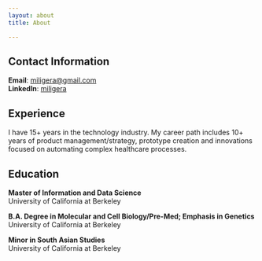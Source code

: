 ```yaml
---
layout: about
title: About

---
```


## Contact Information


**Email**: miligera@gmail.com  
**LinkedIn**: [miligera](https://www.linkedin.com/in/miligera/)


 
 




 


 


## Experience
I have 15+ years in the technology industry. My career path includes 10+ years of product management/strategy,
prototype creation and innovations focused on automating complex healthcare processes.

## Education
**Master of Information and Data Science**  
University of California at Berkeley  

**B.A. Degree in Molecular and Cell Biology/Pre-Med; Emphasis in Genetics**  
University of California at Berkeley  

**Minor in South Asian Studies**  
University of California at Berkeley

